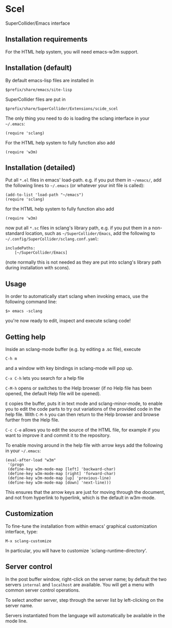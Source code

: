 Scel
====

SuperCollider/Emacs interface


Installation requirements
-------------------------

For the HTML help system, you will need emacs-w3m support.


Installation (default)
----------------------

By default emacs-lisp files are installed in

`$prefix/share/emacs/site-lisp`

SuperCollider files are put in

`$prefix/share/SuperCollider/Extensions/scide_scel`


The only thing you need to do is loading the sclang interface in your `~/.emacs`:

```
(require 'sclang)
```

For the HTML help system to fully function also add
```
(require 'w3m)
```


Installation (detailed)
-----------------------

Put all `*.el` files in emacs' load-path. e.g. if you put them in
`~/emacs/`, add the following lines to `~/.emacs` (or whatever your init
file is called):

```
(add-to-list 'load-path "~/emacs")
(require 'sclang)
```

for the HTML help system to fully function also add
```
(require 'w3m)
```

now put all `*.sc` files in sclang's library path, e.g. if you put them
in a non-standard location, such as `~/SuperCollider/Emacs`, add the
following to `~/.config/SuperCollider/sclang.conf.yaml`:

```
includePaths:
    [~/SuperCollider/Emacs]
```

(note normally this is not needed as they are put into sclang's library
path during installation with scons).


Usage
-----

In order to automatically start sclang when invoking emacs, use the following command line:

```
$> emacs -sclang
```

you're now ready to edit, inspect and execute sclang code!


Getting help
------------

Inside an sclang-mode buffer (e.g. by editing a .sc file), execute

`C-h m`

and a window with key bindings in sclang-mode will pop up.

`C-x C-h` lets you search for a help file

`C-M-h` opens or switches to the Help browser (if no Help file has been opened, the default Help file will be opened).

`E` copies the buffer, puts it in text mode and sclang-minor-mode, to enable you to edit the code parts to try out variations of the provided code in the help file. With `C-M-h` you can then return to the Help browser and browse further from the Help file.

`C-c C-e` allows you to edit the source of the HTML file, for example if you want to improve it and commit it to the repository.

To enable moving around in the help file with arrow keys add the following
in your `~/.emacs`:

```
(eval-after-load "w3m"
 '(progn
 (define-key w3m-mode-map [left] 'backward-char)
 (define-key w3m-mode-map [right] 'forward-char)
 (define-key w3m-mode-map [up] 'previous-line)
 (define-key w3m-mode-map [down] 'next-line)))
```

This ensures that the arrow keys are just for moving through the document, and not from hyperlink to hyperlink, which is the default in w3m-mode.


Customization
-------------

To fine-tune the installation from within emacs' graphical customization interface, type:

`M-x sclang-customize`

In particular, you will have to customize `sclang-runtime-directory'.


Server control
--------------

In the post buffer window, right-click on the server name; by default the two servers `internal` and `localhost` are available. You will get a menu with common server control operations.

To select another server, step through the server list by left-clicking on the server name.

Servers instantiated from the language will automatically be available
in the mode line.
